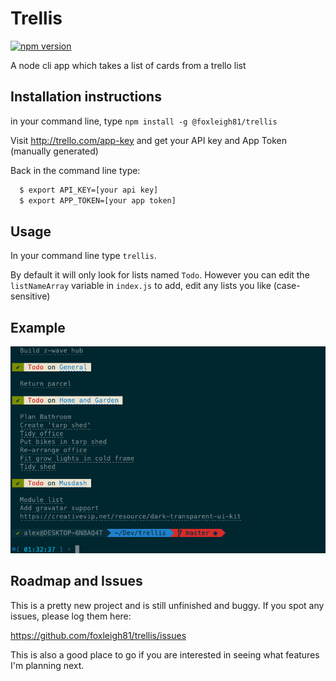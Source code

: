# Trellis

[![npm version](http://img.shields.io/npm/v/@foxleigh81/trellis.svg?style=flat)](https://npmjs.org/package/@foxleigh81/trellis "View this project on npm")

A node cli app which takes a list of cards from a trello list

## Installation instructions

in your command line, type `npm install -g @foxleigh81/trellis`

Visit http://trello.com/app-key and get your API key and App Token (manually generated)

Back in the command line type:

```bash
  $ export API_KEY=[your api key]
  $ export APP_TOKEN=[your app token]
```

## Usage

In your command line type `trellis`.

By default it will only look for lists named `Todo`. However you can edit the `listNameArray` variable in `index.js` to add, edit any lists you like (case-sensitive)

## Example

![Screenshot](example.png)

## Roadmap and Issues

This is a pretty new project and is still unfinished and buggy. If you spot any issues, please log them here:

https://github.com/foxleigh81/trellis/issues

This is also a good place to go if you are interested in seeing what features I'm planning next.